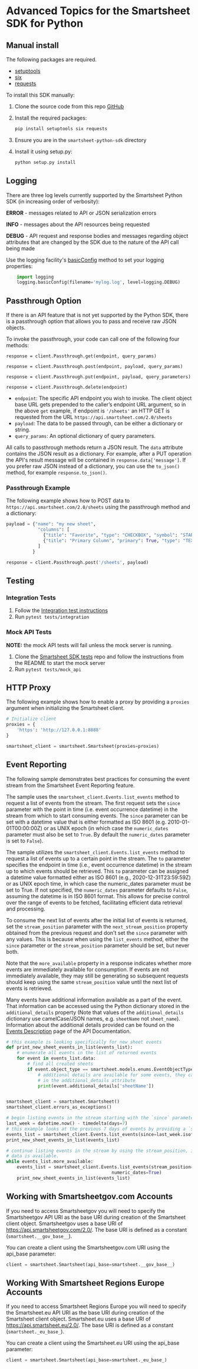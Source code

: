 # Advanced Topics for the Smartsheet SDK for Python

## Manual install

The following packages are required.

* [setuptools](https://pypi.org/project/setuptools/)
* [six](https://pypi.python.org/pypi/six)
* [requests](https://pypi.python.org/pypi/requests)

To install this SDK manually:

1. Clone the source code from this repo [GitHub](https://github.com/smartsheet-python-sdk)
2. Install the required packages:

   ```bash
   pip install setuptools six requests
   ```

3. Ensure you are in the `smartsheet-python-sdk` directory
4. Install it using setup.py:

   ```bash
   python setup.py install
   ```

## Logging

There are three log levels currently supported by the Smartsheet Python SDK (in increasing order of verbosity):

**ERROR** - messages related to API or JSON serialization errors

**INFO** - messages about the API resources being requested

**DEBUG** - API request and response bodies and messages regarding object attributes that are changed by the SDK due to the nature of the API call being made

Use the logging facility's [basicConfig](https://docs.python.org/2/library/logging.html#logging.basicConfig) method to set your logging properties:

```python
    import logging
    logging.basicConfig(filename='mylog.log', level=logging.DEBUG)
```

## Passthrough Option

If there is an API feature that is not yet supported by the Python SDK, there is a passthrough option that allows you to pass and receive raw JSON objects.

To invoke the passthrough, your code can call one of the following four methods:

`response = client.Passthrough.get(endpoint, query_params)`

`response = client.Passthrough.post(endpoint, payload, query_params)`

`response = client.Passthrough.put(endpoint, payload, query_parameters)`

`response = client.Passthrough.delete(endpoint)`

* `endpoint`: The specific API endpoint you wish to invoke. The client object base URL gets prepended to the caller’s endpoint URL argument, so in the above `get` example, if endpoint is `'/sheets'` an HTTP GET is requested from the URL `https://api.smartsheet.com/2.0/sheets`
* `payload`: The data to be passed through, can be either a dictionary or string.
* `query_params`: An optional dictionary of query parameters.

All calls to passthrough methods return a JSON result. The `data` attribute contains the JSON result as a dictionary. For example, after a PUT operation the API's result message will be contained in `response.data['message']`. If you prefer raw JSON instead of a dictionary, you can use the `to_json()` method, for example `response.to_json()`.

### Passthrough Example

The following example shows how to POST data to `https://api.smartsheet.com/2.0/sheets` using the passthrough method and a dictionary:

```python
payload = {"name": "my new sheet",
            "columns": [
              {"title": "Favorite", "type": "CHECKBOX", "symbol": "STAR"},
              {"title": "Primary Column", "primary": True, "type": "TEXT_NUMBER"}
            ]
          }

response = client.Passthrough.post('/sheets', payload)
```

## Testing

### Integration Tests

1. Follow the [Integration test instructions](tests/integration/README.md)
2. Run `pytest tests/integration`

### Mock API Tests

**NOTE:** the mock API tests will fail unless the mock server is running.

1. Clone the [Smartsheet SDK tests](https://github.com/smartsheet-platform/smartsheet-sdk-tests) repo and follow the instructions from the README to start the mock server
2. Run `pytest tests/mock_api`

## HTTP Proxy

The following example shows how to enable a proxy by providing a `proxies` argument when initializing the Smartsheet
client.

```python
# Initialize client
proxies = {
    'https': 'http://127.0.0.1:8888'
}

smartsheet_client = smartsheet.Smartsheet(proxies=proxies)
```

## Event Reporting

The following sample demonstrates best practices for consuming the event stream from the Smartsheet Event Reporting
feature.

The sample uses the `smartsheet_client.Events.list_events` method to request a list of events from the stream. The first
request sets the `since` parameter with the point in time (i.e. event occurrence datetime) in the stream from which to
start consuming events. The `since` parameter can be set with a datetime value that is either formatted as ISO 8601
(e.g. 2010-01-01T00:00:00Z) or as UNIX epoch (in which case the `numeric_dates` parameter must also be set to `True`.
By default the `numeric_dates` parameter is set to `False`).

The sample utilizes the `smartsheet_client.Events.list_events` method to request a list of events up to a certain
point in the stream. The `to` parameter specifies the endpoint in time (i.e., event occurrence datetime) in the stream
up to which events should be retrieved. This `to` parameter can be assigned a datetime value formatted either as
ISO 8601 (e.g., 2020-12-31T23:59:59Z) or as UNIX epoch time, in which case the numeric_dates parameter must be set to True.
If not specified, the `numeric_dates` parameter defaults to `False`, assuming the datetime is in ISO 8601 format.
This allows for precise control over the range of events to be fetched, facilitating efficient data retrieval and processing.

To consume the next list of events after the initial list of events is returned, set the `stream_position` parameter
with the `next_stream_position` property obtained from the previous request and don't set the `since` parameter with
any values. This is because when using the `list_events` method, either the `since` parameter or the `stream_position`
parameter should be set, but never both.

Note that the `more_available` property in a response indicates whether more events are immediately available for
consumption. If events are not immediately available, they may still be generating so subsequent requests should keep
using the same `stream_position` value until the next list of events is retrieved.

Many events have additional information available as a part of the event. That information can be accessed using
the Python dictionary stored in the `additional_details` property (Note that values of the `additional_details`
dictionary use camelCase/JSON names, e.g. `sheetName` not `sheet_name`). Information about the additional details
provided can be found on the [Events Description](https://smartsheet.redoc.ly/tag/eventsDescription) page of the API Documentation.

```python
# this example is looking specifically for new sheet events
def print_new_sheet_events_in_list(events_list):
    # enumerate all events in the list of returned events
    for event in events_list.data:
        # find all created sheets
        if event.object_type == smartsheet.models.enums.EventObjectType.SHEET and event.action == smartsheet.models.enums.EventAction.CREATE:
            # additional details are available for some events, they can be accessed as a Python dictionary
            # in the additional_details attribute
            print(event.additional_details['sheetName'])


smartsheet_client = smartsheet.Smartsheet()
smartsheet_client.errors_as_exceptions()

# begin listing events in the stream starting with the `since` parameter
last_week = datetime.now() - timedelta(days=7)
# this example looks at the previous 7 days of events by providing a `since` argument set to last week's date in ISO format
events_list = smartsheet_client.Events.list_events(since=last_week.isoformat(), max_count=1000)
print_new_sheet_events_in_list(events_list)

# continue listing events in the stream by using the stream_position, if the previous response indicates that more
# data is available.
while events_list.more_available:
    events_list = smartsheet_client.Events.list_events(stream_position=events_list.next_stream_position, max_count=10000,
                                        numeric_dates=True)
    print_new_sheet_events_in_list(events_list)
```

## Working with Smartsheetgov.com Accounts

If you need to access Smartsheetgov you will need to specify the Smartsheetgov API URI as the base URI during creation
of the Smartsheet client object. Smartsheetgov uses a base URI of <https://api.smartsheetgov.com/2.0/>. The base URI is
defined as a constant (`smartsheet.__gov_base__`).

You can create a client using the Smartsheetgov.com URI using the api_base parameter:

```python
client = smartsheet.Smartsheet(api_base=smartsheet.__gov_base__)
```

## Working With Smartsheet Regions Europe Accounts

If you need to access Smartsheet Regions Europe you will need to specify the Smartsheet.eu API URI as the base URI during creation of the Smartsheet client object. Smartsheet.eu uses a base URI of <https://api.smartsheet.eu/2.0/>. The base URI is defined as a constant (`smartsheet._eu_base_`).

You can create a client using the Smartsheet.eu URI using the api_base parameter:

```python
client = smartsheet.Smartsheet(api_base=smartsheet._eu_base_)
```
